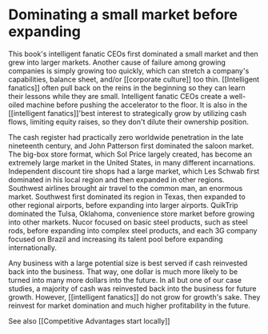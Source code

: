 
# Dominating a small market before expanding

This book's intelligent fanatic CEOs first dominated a small market and then grew into larger markets. Another cause of failure among growing companies is simply growing too quickly, which can stretch a company's capabilities, balance sheet, and/or [[corporate culture]] too thin. [[Intelligent fanatics]] often pull back on the reins in the beginning so they can learn their lessons while they are small. Intelligent fanatic CEOs create a well-oiled machine before pushing the accelerator to the floor. It is also in the [[intelligent fanatics]]'best interest to strategically grow by utilizing cash flows, limiting equity raises, so they don't dilute their ownership position.

The cash register had practically zero worldwide penetration in the late nineteenth century, and John Patterson first dominated the saloon market. The big-box store format, which Sol Price largely created, has become an extremely large market in the United States, in many different incarnations. Independent discount tire shops had a large market, which Les Schwab first dominated in his local region and then expanded in other regions. Southwest airlines brought air travel to the common man, an enormous market. Southwest first dominated its region in Texas, then expanded to other regional airports, before expanding into larger airports. QuikTrip dominated the Tulsa, Oklahoma, convenience store market before growing into other markets. Nucor focused on basic steel products, such as steel rods, before expanding into complex steel products, and each 3G company focused on Brazil and increasing its talent pool before expanding internationally.

Any business with a large potential size is best served if cash reinvested back into the business. That way, one dollar is much more likely to be turned into many more dollars into the future. In all but one of our case studies, a majority of cash was reinvested back into the business for future growth. However, [[intelligent fanatics]] do not grow for growth's sake. They reinvest for market domination and much higher profitability in the future.

See also [[Competitive Advantages start locally]]